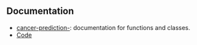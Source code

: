 ## Documentation
- [cancer-prediction-<suffix>](cancer-prediction-<suffix>/config.md): documentation for functions and classes.
- [Code](https://github.com/<your-username>/cancer-prediction-<suffix>)